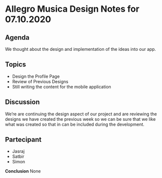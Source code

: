 # Allegro Musica Design Notes for 07.10.2020

## Agenda

We thought about the design and implementation of the ideas into our app.

## Topics

- Design the Profile Page
- Review of Previous Designs
- Still writing the content for the mobile application

## Discussion

We’re are continuing the design aspect of our project and are reviewing the designs we have created the previous week so we can be sure that we like what was created so that in can be included during the development.

## Partecipant 

- Jasraj
- Satbir
- Simon

**Conclusion**
None